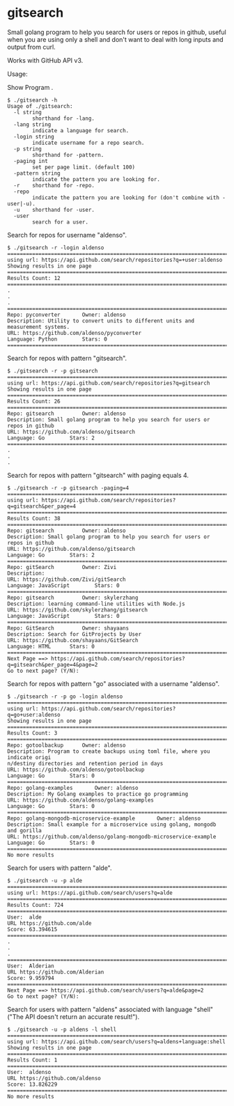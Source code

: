 gitsearch
=========

Small golang program to help you search for users or repos in github, useful when you are using only a shell and don't want to deal with long inputs and output from curl.

Works with GitHub API v3.

Usage:

Show Program .

    $ ./gitsearch -h
    Usage of ./gitsearch:
      -l string
        	shorthand for -lang.
      -lang string
        	indicate a language for search.
      -login string
        	indicate username for a repo search.
      -p string
        	shorthand for -pattern.
      -paging int
        	set per page limit. (default 100)
      -pattern string
        	indicate the pattern you are looking for.
      -r	shorthand for -repo.
      -repo
        	indicate the pattern you are looking for (don't combine with -user|-u).
      -u	shorthand for -user.
      -user
        	search for a user.



Search for repos for username "aldenso".

    $ ./gitsearch -r -login aldenso
    ===============================================================================
    using url: https://api.github.com/search/repositories?q=+user:aldenso
    Showing results in one page
    ===============================================================================
    Results Count: 12
    ===============================================================================
    .
    .
    .
    ===============================================================================
    Repo: pyconverter 		Owner: aldenso
    Description: Utility to convert units to different units and measurement systems.
    URL: https://github.com/aldenso/pyconverter
    Language: Python 		Stars: 0
    ===============================================================================

Search for repos with pattern "gitsearch".

    $ ./gitsearch -r -p gitsearch
    ===============================================================================
    using url: https://api.github.com/search/repositories?q=gitsearch
    Showing results in one page
    ===============================================================================
    Results Count: 26
    ===============================================================================
    Repo: gitsearch 		Owner: aldenso
    Description: Small golang program to help you search for users or repos in github
    URL: https://github.com/aldenso/gitsearch
    Language: Go 		Stars: 2
    ===============================================================================
    .
    .
    .

Search for repos with pattern "gitsearch" with paging equals 4.

    $ ./gitsearch -r -p gitsearch -paging=4
    ===============================================================================
    using url: https://api.github.com/search/repositories?q=gitsearch&per_page=4
    ===============================================================================
    Results Count: 38
    ===============================================================================
    Repo: gitsearch 		Owner: aldenso
    Description: Small golang program to help you search for users or repos in github
    URL: https://github.com/aldenso/gitsearch
    Language: Go 		Stars: 2
    ===============================================================================
    Repo: gitSearch 		Owner: Zivi
    Description:
    URL: https://github.com/Zivi/gitSearch
    Language: JavaScript 		Stars: 0
    ===============================================================================
    Repo: gitsearch 		Owner: skylerzhang
    Description: learning command-line utilities with Node.js
    URL: https://github.com/skylerzhang/gitsearch
    Language: JavaScript 		Stars: 0
    ===============================================================================
    Repo: GitSearch 		Owner: shayaans
    Description: Search for GitProjects by User
    URL: https://github.com/shayaans/GitSearch
    Language: HTML 		Stars: 0
    ===============================================================================
    Next Page ==> https://api.github.com/search/repositories?q=gitsearch&per_page=4&page=2
    Go to next page? (Y/N):


Search for repos with pattern "go" associated with a username "aldenso".

    $ ./gitsearch -r -p go -login aldenso
    ===============================================================================
    using url: https://api.github.com/search/repositories?q=go+user:aldenso
    Showing results in one page
    ===============================================================================
    Results Count: 3
    ===============================================================================
    Repo: gotoolbackup 		Owner: aldenso
    Description: Program to create backups using toml file, where you indicate origi
    n/destiny directories and retention period in days
    URL: https://github.com/aldenso/gotoolbackup
    Language: Go 		Stars: 0
    ===============================================================================
    Repo: golang-examples 		Owner: aldenso
    Description: My Golang examples to practice go programming
    URL: https://github.com/aldenso/golang-examples
    Language: Go 		Stars: 0
    ===============================================================================
    Repo: golang-mongodb-microservice-example 		Owner: aldenso
    Description: Small example for a microservice using golang, mongodb and gorilla
    URL: https://github.com/aldenso/golang-mongodb-microservice-example
    Language: Go 		Stars: 0
    ===============================================================================
    No more results


Search for users with pattern "alde".

    $ ./gitsearch -u -p alde
    ===============================================================================
    using url: https://api.github.com/search/users?q=alde
    ===============================================================================
    Results Count: 724
    ===============================================================================
    User:  alde
    URL https://github.com/alde
    Score: 63.394615
    ===============================================================================
    .
    .
    .
    ===============================================================================
    User:  Alderian
    URL https://github.com/Alderian
    Score: 9.959794
    ===============================================================================
    Next Page ==> https://api.github.com/search/users?q=alde&page=2
    Go to next page? (Y/N):


Search for users with pattern "aldens" associated with language "shell" ("The API doesn't return an accurate result!").

    $ ./gitsearch -u -p aldens -l shell
    ===============================================================================
    using url: https://api.github.com/search/users?q=aldens+language:shell
    Showing results in one page
    ===============================================================================
    Results Count: 1
    ===============================================================================
    User:  aldenso
    URL https://github.com/aldenso
    Score: 13.826229
    ===============================================================================
    No more results
